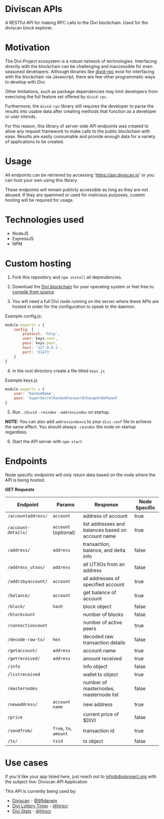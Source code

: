 # Diviscan APIs

A RESTful API for making RPC calls to the Divi blockchain. Used for the diviscan block explorer.

# Motivation

The Divi Project ecosystem is a robust network of technologies. Interfacing directly with the blockchain can be challenging and inaccessible for even seasoned developers. Although libraries like [divid-rpc](https://github.com/Divicoin/divid-rpc) exist for interfacing with the blockchain via Javascript, there are few other programmatic ways to develop with Divi.

Other limitations, such as package dependencies may limit developers from exercising the full feature set offered by `divid-rpc`. 

Furthermore, the `divid-rpc` library still requires the developer to parse the results into usable data after creating methods that function as a developer or user intends.

For this reason, this library of server-side API endpoints was created to allow any request framework to make calls to the public blockchain with ease. Results are easily consumable and provide enough data for a variety of applications to be created. 

# Usage

All endpoints can be retrieved by accessing 'https://api.diviscan.io' or you can host your own using this library.

These endpoints will remain publicly accessible as long as they are not abused. If they are spammed or used for malicious purposes, custom hosting will be required for usage.

# Technologies used

* NodeJS
* ExpressJS
* NPM

# Custom hosting

1. Fork this repository and `npm install` all dependencies.

2. Download the [Divi blockchain](https://github.com/Divicoin/Divi/releases/tag/1.0.3-CLI) for your operating system or feel free to [compile from source](https://github.com/divicoin/divi)

3. You will need a full Divi node running on the server where these APIs are hosted in order for the configuration to speak to the daemon.

Example config.js:
```javascript
module.exports = {
    config: {
        protocol: 'http',
        user: keys.user, 
        pass: keys.pass,
        host: '127.0.0.1',
        port: '51473'
    }
}
```
4. In the root directory create a file titled `keys.js`

Example keys.js
```javascript
module.exports = {
    user: 'RandomName',
    pass: 'SuperSecretRandomPasswordChangeOrBePwned'
}
```

5. Run `./divid -reindex -addressindex` on startup. 

**NOTE:** You can also add `addressindex=1` to your `divi.conf` file to achieve the same effect. You should always `-reindex` the node on startup regardless.

6. Start the API server with `npm start`

# Endpoints

Node specific endpoints will only return data based on the node where the API is being hosted. 

**GET Requests**

| Endpoint              | Params                    | Response                                          | Node Specific     |  
| --------              | ------                    | --------                          	            | --------          |
| `/accountaddress/`    | `account`                 | address of account                	            | true              |
| `/account-details/`   | `account` (optional)      | list addresses and balances based on account name | true              |
| `/address/`		    | `address`					| transaction, balance, and delta info	            | false             |
| `/address_utxos/`     | `address`                 | all UTXOs from an address	                        | false             |
| `/addrsbyaccount/`    | `account`                 | all addresses of specified account	            | true              |
| `/balance/`           | `account`                 | get balance of account            	            | true              |
| `/block/`             | `hash`                    | block object                      	            | false             |
| `/blockcount`         |                           | number of blocks                  	            | false             |
| `/connectioncount`    |                           | number of active peers            	            | true              |
| `/decode-raw-tx/`     | `hex`                     | decoded raw transaction details                   | false             |
| `/getaccount/`        | `address`                 | account name                      	            | true              |
| `/getreceived/`       | `address`                 | amount received                   	            | true              |
| `/info`               |                           | info object                       	            | false             |
| `/listreceived`       |                           | wallet tx object                  	            | true              |
| `/masternodes`	    | 							| number of masternodes, masternode list            | false             |
| `/newaddress/`        | `account name`            | new address                       	            | true              |
| `/price`              |                           | current price of $DIVI                            | false             |
| `/sendfrom/`          | `from`, `to`, `amount`    | transaction id   						            | true              |
| `/tx/`                | `txid`                    | tx object                         	            | false             |


# Use cases

If you'd like your app listed here, just reach out to info@diviproject.org with the subject line: Diviscan API Application

This API is currently being used by:

* [Diviscan](https://diviscan.io) - [@99darwin](https://github.com/99darwin)
* [Divi Lottery Timer](https://oriz.bubbleapps.io/) - [@hirscr](https://github.com/Hirscr)
* [Divi Stats](https://slater.bubbleapps.io/) - [@hirscr](https://github.com/Hirscr)
